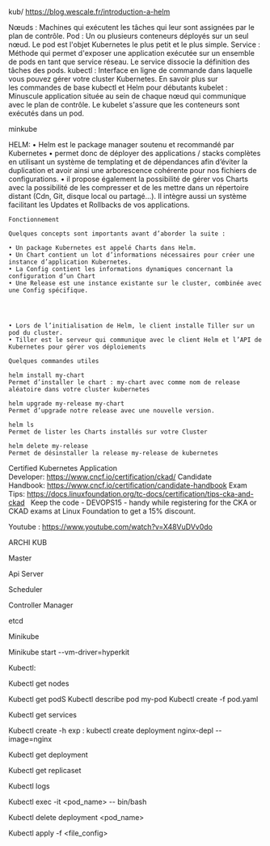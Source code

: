 kub/
https://blog.wescale.fr/introduction-a-helm



Nœuds :
Machines qui exécutent les tâches qui leur sont assignées par le plan de contrôle.
Pod :
Un ou plusieurs conteneurs déployés sur un seul nœud. Le pod est l'objet Kubernetes le plus petit et le plus simple.
Service :
Méthode qui permet d'exposer une application exécutée sur un ensemble de pods en tant que service réseau. Le service dissocie la définition des tâches des pods.
kubectl :
Interface en ligne de commande dans laquelle vous pouvez gérer votre cluster Kubernetes. En savoir plus sur les commandes de base kubectl et Helm pour débutants
kubelet :
Minuscule application située au sein de chaque nœud qui communique avec le plan de contrôle. Le kubelet s'assure que les conteneurs sont exécutés dans un pod.


minkube


HELM:
	• Helm est le package manager soutenu et recommandé par Kubernetes
	• permet donc de déployer des applications / stacks complètes en utilisant un système de templating et de dépendances afin d’éviter la duplication et avoir ainsi une arborescence cohérente pour nos fichiers de configurations.
	• il propose également la possibilité de gérer vos Charts avec la possibilité de les compresser et de les mettre dans un répertoire distant (Cdn, Git, disque local ou partagé…).
	Il intègre aussi un système facilitant les Updates et Rollbacks de vos applications.
	
	Fonctionnement
	
	Quelques concepts sont importants avant d’aborder la suite :
	
	• Un package Kubernetes est appelé Charts dans Helm.
	• Un Chart contient un lot d’informations nécessaires pour créer une instance d’application Kubernetes.
	• La Config contient les informations dynamiques concernant la configuration d’un Chart
	• Une Release est une instance existante sur le cluster, combinée avec une Config spécifique.
	
	
	
	
	• Lors de l’initialisation de Helm, le client installe Tiller sur un pod du cluster.
	• Tiller est le serveur qui communique avec le client Helm et l’API de Kubernetes pour gérer vos déploiements
	
	Quelques commandes utiles
	
	helm install my-chart
	Permet d’installer le chart : my-chart avec comme nom de release aléatoire dans votre cluster kubernetes
	
	helm upgrade my-release my-chart
	Permet d’upgrade notre release avec une nouvelle version.
	
	helm ls
	Permet de lister les Charts installés sur votre Cluster
	
	helm delete my-release
	Permet de désinstaller la release my-release de kubernetes
	
	
	
	
	

Certified Kubernetes Application Developer: https://www.cncf.io/certification/ckad/
Candidate Handbook: https://www.cncf.io/certification/candidate-handbook
Exam Tips: https://docs.linuxfoundation.org/tc-docs/certification/tips-cka-and-ckad
 
Keep the code - DEVOPS15 - handy while registering for the CKA or CKAD exams at Linux Foundation to get a 15% discount.

Youtube : https://www.youtube.com/watch?v=X48VuDVv0do




ARCHI KUB


Master

Api Server

Scheduler

Controller Manager

etcd







Minikube

Minikube start --vm-driver=hyperkit


Kubectl:

Kubectl get nodes

Kubectl get podS
Kubectl describe pod my-pod
Kubectl create -f pod.yaml

Kubectl get services

Kubectl create -h  exp : kubectl create deployment nginx-depl --image=nginx

Kubectl get deployment

Kubectl get replicaset

Kubectl logs <pod-name>

Kubectl exec -it <pod_name> -- bin/bash

Kubectl delete deployment <pod_name>

Kubectl apply -f <file_config>
